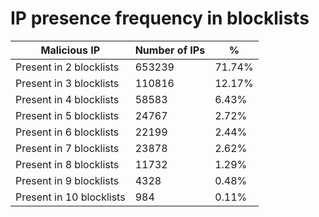 # IP presence frequency in blocklists
| Malicious IP | Number of IPs | % |
|----|----|----|
| Present in 2 blocklists | 653239 | 71.74% |
| Present in 3 blocklists | 110816 | 12.17% |
| Present in 4 blocklists | 58583 | 6.43% |
| Present in 5 blocklists | 24767 | 2.72% |
| Present in 6 blocklists | 22199 | 2.44% |
| Present in 7 blocklists | 23878 | 2.62% |
| Present in 8 blocklists | 11732 | 1.29% |
| Present in 9 blocklists | 4328 | 0.48% |
| Present in 10 blocklists | 984 | 0.11% |
